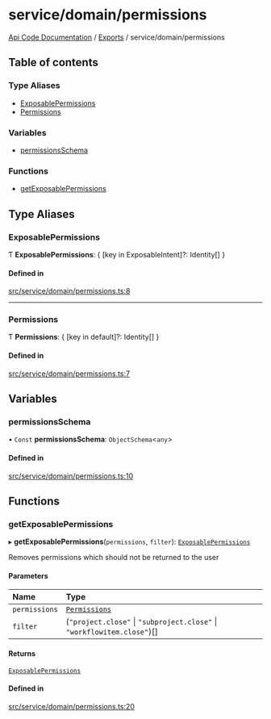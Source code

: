 # service/domain/permissions
 
[Api Code Documentation](../README.md) / [Exports](../modules.md) / service/domain/permissions

## Table of contents

### Type Aliases

- [ExposablePermissions](service_domain_permissions.md#exposablepermissions)
- [Permissions](service_domain_permissions.md#permissions)

### Variables

- [permissionsSchema](service_domain_permissions.md#permissionsschema)

### Functions

- [getExposablePermissions](service_domain_permissions.md#getexposablepermissions)

## Type Aliases

### ExposablePermissions

Ƭ **ExposablePermissions**: \{ [key in ExposableIntent]?: Identity[] }

#### Defined in

[src/service/domain/permissions.ts:8](https://github.com/openkfw/TruBudget/blob/e3c318d/api/src/service/domain/permissions.ts#L8)

___

### Permissions

Ƭ **Permissions**: \{ [key in default]?: Identity[] }

#### Defined in

[src/service/domain/permissions.ts:7](https://github.com/openkfw/TruBudget/blob/e3c318d/api/src/service/domain/permissions.ts#L7)

## Variables

### permissionsSchema

• `Const` **permissionsSchema**: `ObjectSchema`\<`any`\>

#### Defined in

[src/service/domain/permissions.ts:10](https://github.com/openkfw/TruBudget/blob/e3c318d/api/src/service/domain/permissions.ts#L10)

## Functions

### getExposablePermissions

▸ **getExposablePermissions**(`permissions`, `filter`): [`ExposablePermissions`](service_domain_permissions.md#exposablepermissions)

Removes permissions which should not be returned to the user

#### Parameters

| Name | Type |
| :------ | :------ |
| `permissions` | [`Permissions`](service_domain_permissions.md#permissions) |
| `filter` | (``"project.close"`` \| ``"subproject.close"`` \| ``"workflowitem.close"``)[] |

#### Returns

[`ExposablePermissions`](service_domain_permissions.md#exposablepermissions)

#### Defined in

[src/service/domain/permissions.ts:20](https://github.com/openkfw/TruBudget/blob/e3c318d/api/src/service/domain/permissions.ts#L20)
